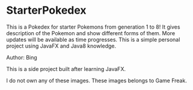 # StarterPokedex
This is a Pokedex for starter Pokemons from generation 1 to 8! It gives description of the Pokemon and show different forms of them. More updates will be available as time progresses. This is a simple personal project using JavaFX and Java8 knowledge. 

Author: Bing

This is a side project built after learning JavaFX.

I do not own any of these images. These images belongs to Game Freak.
